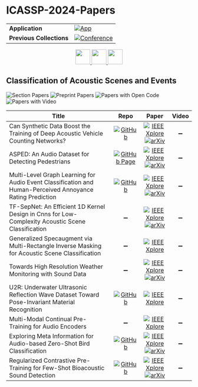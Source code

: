 # ICASSP-2024-Papers

<table>
    <tr>
        <td><strong>Application</strong></td>
        <td>
            <a href="https://huggingface.co/spaces/DmitryRyumin/NewEraAI-Papers" style="float:left;">
                <img src="https://img.shields.io/badge/🤗-NewEraAI--Papers-FFD21F.svg" alt="App" />
            </a>
        </td>
    </tr>
    <tr>
        <td><strong>Previous Collections</strong></td>
        <td>
            <a href="https://github.com/DmitryRyumin/ICASSP-2023-24-Papers/blob/main/README_2023.md">
                <img src="http://img.shields.io/badge/ICASSP-2023-0073AE.svg" alt="Conference">
            </a>
        </td>
    </tr>
</table>

<div align="center">
    <a href="https://github.com/DmitryRyumin/ICASSP-2023-24-Papers/blob/main/sections/2024/main/IVMSP-P4.md">
        <img src="https://cdn.jsdelivr.net/gh/DmitryRyumin/NewEraAI-Papers@main/images/left.svg" width="40" alt="" />
    </a>
    <a href="https://github.com/DmitryRyumin/ICASSP-2023-24-Papers/">
        <img src="https://cdn.jsdelivr.net/gh/DmitryRyumin/NewEraAI-Papers@main/images/home.svg" width="40" alt="" />
    </a>
    <a href="https://github.com/DmitryRyumin/ICASSP-2023-24-Papers/blob/main/sections/2024/main/MLSP-L20.md">
        <img src="https://cdn.jsdelivr.net/gh/DmitryRyumin/NewEraAI-Papers@main/images/right.svg" width="40" alt="" />
    </a>
</div>

## Classification of Acoustic Scenes and Events

![Section Papers](https://img.shields.io/badge/Section%20Papers-10-42BA16) ![Preprint Papers](https://img.shields.io/badge/Preprint%20Papers-7-b31b1b) ![Papers with Open Code](https://img.shields.io/badge/Papers%20with%20Open%20Code-5-1D7FBF) ![Papers with Video](https://img.shields.io/badge/Papers%20with%20Video-soon-FF0000)

| **Title** | **Repo** | **Paper** | **Video** |
|-----------|:--------:|:---------:|:---------:|
| Can Synthetic Data Boost the Training of Deep Acoustic Vehicle Counting Networks? | [![GitHub](https://img.shields.io/github/stars/boschresearch/acoustic-traffic-simulation-counting?style=flat)](https://github.com/boschresearch/acoustic-traffic-simulation-counting) | [![IEEE Xplore](https://img.shields.io/badge/IEEE-10447868-E4A42C.svg)](https://ieeexplore.ieee.org/document/10447868) <br /> [![arXiv](https://img.shields.io/badge/arXiv-2401.09308-b31b1b.svg)](https://arxiv.org/abs/2401.09308) | :heavy_minus_sign: |
| ASPED: An Audio Dataset for Detecting Pedestrians | [![GitHub Page](https://img.shields.io/badge/GitHub-Page-159957.svg)](https://urbanaudiosensing.github.io/ASPED) | [![IEEE Xplore](https://img.shields.io/badge/IEEE-10447655-E4A42C.svg)](https://ieeexplore.ieee.org/document/10447655) <br /> [![arXiv](https://img.shields.io/badge/arXiv-2309.06531-b31b1b.svg)](https://arxiv.org/abs/2309.06531) | :heavy_minus_sign: |
| Multi-Level Graph Learning for Audio Event Classification and Human-Perceived Annoyance Rating Prediction | [![GitHub](https://img.shields.io/github/stars/Yuanbo2020/MLGL?style=flat)](https://github.com/Yuanbo2020/MLGL) | [![IEEE Xplore](https://img.shields.io/badge/IEEE-10446633-E4A42C.svg)](https://ieeexplore.ieee.org/document/10446633) <br /> [![arXiv](https://img.shields.io/badge/arXiv-2312.09952-b31b1b.svg)](https://arxiv.org/abs/2312.09952) | :heavy_minus_sign: |
| TF-SepNet: An Efficient 1D Kernel Design in Cnns for Low-Complexity Acoustic Scene Classification | :heavy_minus_sign: | [![IEEE Xplore](https://img.shields.io/badge/IEEE-10447999-E4A42C.svg)](https://ieeexplore.ieee.org/document/10447999) <br /> [![arXiv](https://img.shields.io/badge/arXiv-2309.08200-b31b1b.svg)](https://arxiv.org/abs/2309.08200) | :heavy_minus_sign: |
| Generalized Specaugment via Multi-Rectangle Inverse Masking for Acoustic Scene Classification | :heavy_minus_sign: | [![IEEE Xplore](https://img.shields.io/badge/IEEE-10447742-E4A42C.svg)](https://ieeexplore.ieee.org/document/10447742) | :heavy_minus_sign: |
| Towards High Resolution Weather Monitoring with Sound Data | :heavy_minus_sign: | [![IEEE Xplore](https://img.shields.io/badge/IEEE-10445999-E4A42C.svg)](https://ieeexplore.ieee.org/document/10445999) <br /> [![arXiv](https://img.shields.io/badge/arXiv-2309.16867-b31b1b.svg)](https://arxiv.org/abs/2309.16867) | :heavy_minus_sign: |
| U2R: Underwater Ultrasonic Reflection Wave Dataset Toward Pose-Invariant Material Recognition | [![GitHub](https://img.shields.io/github/stars/Nyamotaro/U2R?style=flat)](https://github.com/Nyamotaro/U2R) | [![IEEE Xplore](https://img.shields.io/badge/IEEE-10447761-E4A42C.svg)](https://ieeexplore.ieee.org/document/10447761) | :heavy_minus_sign: |
| Multi-Modal Continual Pre-Training for Audio Encoders | :heavy_minus_sign: | [![IEEE Xplore](https://img.shields.io/badge/IEEE-10446424-E4A42C.svg)](https://ieeexplore.ieee.org/document/10446424) | :heavy_minus_sign: |
| Exploring Meta Information for Audio-based Zero-Shot Bird Classification | [![GitHub](https://img.shields.io/github/stars/ATriantafyllopoulos/audiocub-zsl?style=flat)](https://github.com/ATriantafyllopoulos/audiocub-zsl) | [![IEEE Xplore](https://img.shields.io/badge/IEEE-10445807-E4A42C.svg)](https://ieeexplore.ieee.org/document/10445807) <br /> [![arXiv](https://img.shields.io/badge/arXiv-2309.08398-b31b1b.svg)](https://arxiv.org/abs/2309.08398) | :heavy_minus_sign: |
| Regularized Contrastive Pre-Training for Few-Shot Bioacoustic Sound Detection | [![GitHub](https://img.shields.io/github/stars/ilyassmoummad/RCL_FS_BSED?style=flat)](https://github.com/ilyassmoummad/RCL_FS_BSED) | [![IEEE Xplore](https://img.shields.io/badge/IEEE-10446409-E4A42C.svg)](https://ieeexplore.ieee.org/document/10446409) <br /> [![arXiv](https://img.shields.io/badge/arXiv-2309.08971-b31b1b.svg)](https://arxiv.org/abs/2309.08971) | :heavy_minus_sign: |
